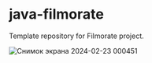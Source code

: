# java-filmorate
Template repository for Filmorate project.

![Снимок экрана 2024-02-23 000451](https://github.com/Di-Mark/java-filmorate/assets/81051248/02c2fec0-5008-4165-b687-22d70ecbd14e)
